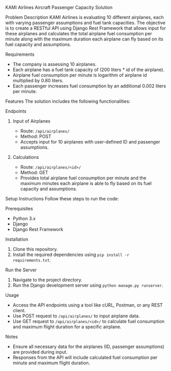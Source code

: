 KAMI Airlines Aircraft Passenger Capacity Solution

Problem Description
KAMI Airlines is evaluating 10 different airplanes, each with varying passenger assumptions and fuel tank capacities. The objective is to create a RESTful API using Django Rest Framework that allows input for these airplanes and calculates the total airplane fuel consumption per minute along with the maximum duration each airplane can fly based on its fuel capacity and assumptions.

Requirements
- The company is assessing 10 airplanes.
- Each airplane has a fuel tank capacity of (200 liters * id of the airplane).
- Airplane fuel consumption per minute is logarithm of airplane id multiplied by 0.80 liters.
- Each passenger increases fuel consumption by an additional 0.002 liters per minute.

Features
The solution includes the following functionalities:

Endpoints
1. Input of Airplanes
   - Route: `/api/airplanes/`
   - Method: POST
   - Accepts input for 10 airplanes with user-defined ID and passenger assumptions.

2. Calculations
   - Route: `/api/airplanes/<id>/`
   - Method: GET
   - Provides total airplane fuel consumption per minute and the maximum minutes each airplane is able to fly based on its fuel capacity and assumptions.

Setup Instructions
Follow these steps to run the code:

Prerequisites
- Python 3.x
- Django
- Django Rest Framework

Installation
1. Clone this repository.
2. Install the required dependencies using `pip install -r requirements.txt`.

Run the Server
1. Navigate to the project directory.
2. Run the Django development server using `python manage.py runserver`.

Usage
- Access the API endpoints using a tool like cURL, Postman, or any REST client.
- Use POST request to `/api/airplanes/` to input airplane data.
- Use GET request to `/api/airplanes/<id>/` to calculate fuel consumption and maximum flight duration for a specific airplane.

Notes
- Ensure all necessary data for the airplanes (ID, passenger assumptions) are provided during input.
- Responses from the API will include calculated fuel consumption per minute and maximum flight duration.

